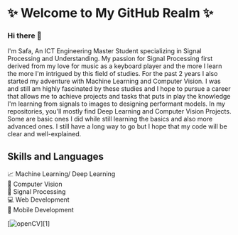 # ✨ Welcome to My GitHub Realm ✨

### Hi there 👋
I'm Safa, An ICT Engineering Master Student specializing in Signal Processing and Understanding. 
My passion for Signal Processing first derived from my love for music as a keyboard player and the more I learn the more I'm intrigued by this field of studies. For the past 2 years I also started my adventure with Machine Learning and Computer Vision. I was and still am highly fascinated by these studies and I hope to pursue a career that allows me to achieve projects and tasks that puts in play the knowledge I'm learning from signals to images to designing performant models.
In my repositories, you'll mostly find Deep Learning and Computer Vision Projects. Some are basic ones I did while still learning the basics and also more advanced ones. I still have a long way to go but I hope that my code will be clear and well-explained.

## Skills and Languages
📈   Machine Learning/ Deep Learning  
📸   Computer Vision  
🎹   Signal Processing  
💻   Web Development  
📱    Mobile Development  



[![openCV](https://upload.wikimedia.org/wikipedia/commons/thumb/3/32/OpenCV_Logo_with_text_svg_version.svg/1200px-OpenCV_Logo_with_text_svg_version.svg.png)][1]










<!--
**safaabbes/safaabbes** is a ✨ _special_ ✨ repository because its `README.md` (this file) appears on your GitHub profile.

Here are some ideas to get you started:

- 🔭 I’m currently working on ...
- 🌱 I’m currently learning ...
- 👯 I’m looking to collaborate on ...
- 🤔 I’m looking for help with ...
- 💬 Ask me about ...
- 📫 How to reach me: ...
- 😄 Pronouns: ...
- ⚡ Fun fact: ...
-->
